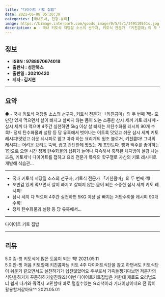```yaml
---
title: "다이어트 키토 집밥"
date: 2021-06-08 05:30:30
categories: [국내도서, 건강-뷰티]
image: https://bimage.interpark.com/goods_image/0/5/5/1/349110551s.jpg
description: ● - 국내 키토식 저당질 소스의 선구자, 키토식 전문가 「키친콤마」의 두 번째 책!- 포만감 있게 먹으면서 살이 빠지고 살찌지 않는 몸이 되는 소중한 삼시 세끼 키토 레시피!- 삼시 세끼 다 먹으며 4주간 실천하면 5kg 이상 살 빠지는 저탄수화물 레시피 90개 수록!- 정제 탄수화
---
```


## **정보**

- **ISBN : 9788970674018**
- **출판사 : 성안북스**
- **출판일 : 20210420**
- **저자 : 김지현**

------



## **요약**

●  - 국내 키토식 저당질 소스의 선구자, 키토식 전문가 「키친콤마」의 두 번째 책!- 포만감 있게 먹으면서 살이 빠지고 살찌지 않는 몸이 되는 소중한 삼시 세끼 키토 레시피!- 삼시 세끼 다 먹으며 4주간 실천하면 5kg 이상 살 빠지는 저탄수화물 레시피 90개 수록!- 정제 탄수화물과 설탕 등 당 유혹에서 벗어나는 이토록 맛있고 쉬운 삼시 세끼 키토 레시피!맛있고 쉬운 레시피로 믿고 따라 하는 요리계의 원조 블로거, 키친콤마! 그녀의 레시피는 어려운 요리도 뚝딱, 쉽고 간단한데 맛있는 게 포인트다. 빵과 맥주를 좋아하는 1인으로 오랜 시간 정제 탄수화물의 섭취가 늘어나 지속해서 축적된 체지방이 실감 나는 즈음, 키토제닉 다이어트를 접하고 요리 전문가 특유의 학구열로 자신의 키토 레시피로 개발해 식습관...

------

- 국내 키토식 저당질 소스의 선구자, 키토식 전문가 「키친콤마」의 두 번째 책!
- 포만감 있게 먹으면서 살이 빠지고 살찌지 않는 몸이 되는 소중한 삼시 세끼 키토 레시피!
- 삼시 세끼 다 먹으며 4주간 실천하면 5KG 이상 살 빠지는 저탄수화물 레시피 90개 수록!
- 정제 탄수화물과 설탕 등 당 유혹에서... 

------


다이어트 키토 집밥 

------


## **리뷰** 

5.0 김-영 키토식에 많은 도움이 되는 책! 2021.05.11 <br/>5.0 안-명 처음 키토할때 키친콤마님 키토 4주 다이어트식단을 참고 하면서도
키토식단이 쉬운거 같으면서도 실천하기가 쉽진않았어요
주부로서 가족들챙기다보면 저혼자의 식단을하기가 꾸준히하기슆진않죠!  이번 다이어트키토집밥은 저한테 재료도 요리법도더 쉽게 다가와 뭐먹지 고민할때 바로 펼칠수있는 요리책이라  기대이상이네요
전 많이 활용할거같아요^^ 2021.05.01 <br/>